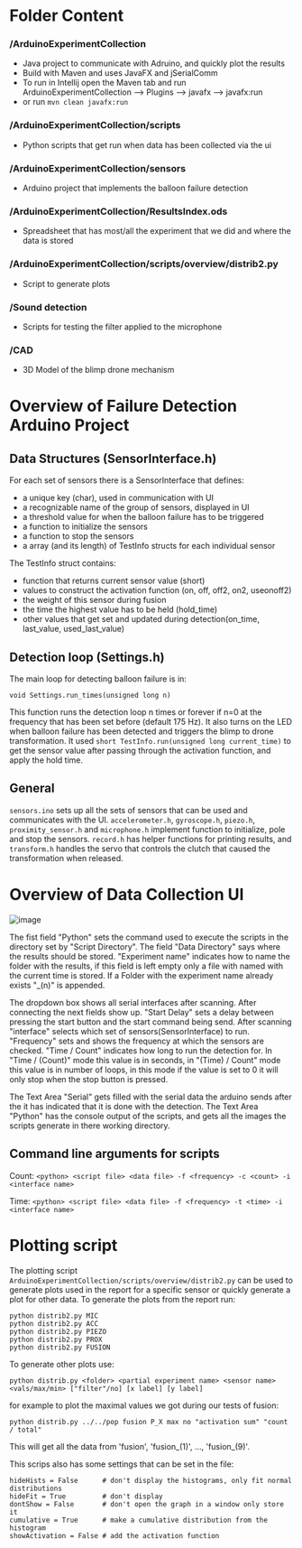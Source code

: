 # Folder Content

### /ArduinoExperimentCollection
- Java project to communicate with Adruino, and quickly plot the results
- Build with Maven and uses JavaFX and jSerialComm
- To run in Intellij open the Maven tab and run ArduinoExperimentCollection --> Plugins --> javafx --> javafx:run
- or run ```mvn clean javafx:run```

### /ArduinoExperimentCollection/scripts
- Python scripts that get run when data has been collected via the ui

### /ArduinoExperimentCollection/sensors
- Arduino project that implements the balloon failure detection

### /ArduinoExperimentCollection/ResultsIndex.ods
- Spreadsheet that has most/all the experiment that we did and where the data is stored

### /ArduinoExperimentCollection/scripts/overview/distrib2.py
- Script to generate plots

### /Sound detection 
- Scripts for testing the filter applied to the microphone

### /CAD
- 3D Model of the blimp drone mechanism

# Overview of Failure Detection Arduino Project

## Data Structures (SensorInterface.h)

For each set of sensors there is a SensorInterface that defines:
* a unique key (char), used in communication with UI
* a recognizable name of the group of sensors, displayed in UI
* a threshold value for when the balloon failure has to be triggered
* a function to initialize the sensors
* a function to stop the sensors
* a array (and its length) of TestInfo structs for each individual sensor

The TestInfo struct contains:
* function that returns current sensor value (short)
* values to construct the activation function (on, off, off2, on2, useonoff2)
* the weight of this sensor during fusion
* the time the highest value has to be held (hold_time)
* other values that get set and updated during detection(on_time, last_value, used_last_value)

## Detection loop (Settings.h)

The main loop for detecting balloon failure is in:

```void Settings.run_times(unsigned long n)```

This function runs the detection loop n times or forever if n=0 at the frequency that has been set before (default 175 Hz). It also turns on the LED when balloon failure has been detected and triggers the blimp to drone transformation.
It used ```short TestInfo.run(unsigned long current_time)``` to get the sensor value after passing through the activation function, and apply the hold time.

## General
```sensors.ino``` sets up all the sets of sensors that can be used and communicates with the UI.
```accelerometer.h```, ```gyroscope.h```, ```piezo.h```, ```proximity_sensor.h``` and ```microphone.h``` implement function to initialize, pole and stop the sensors. ```record.h``` has helper functions for printing results, and ```transform.h``` handles the servo that controls the clutch that caused the transformation when released.

# Overview of Data Collection UI

![image](UI.png)

The fist field "Python" sets the command used to execute the scripts in the directory set by "Script Directory".
The field "Data Directory" says where the results should be stored. "Experiment name" indicates how to name the folder with the results, if this field is left empty only a file with named with the current time is stored. If a Folder with the experiment name already exists "_(n)" is appended.

The dropdown box shows all serial interfaces after scanning. After connecting the next fields show up.
"Start Delay" sets a delay between pressing the start button and the start command being send.
After scanning "interface" selects which set of sensors(SensorInterface) to run.
"Frequency" sets and shows the frequency at which the sensors are checked.
"Time / Count" indicates how long to run the detection for. In "Time / (Count)" mode this value is in seconds, in "(Time) / Count" mode this value is in number of loops, in this mode if the value is set to 0 it will only stop when the stop button is pressed.

The Text Area "Serial" gets filled with the serial data the arduino sends after the it has indicated that it is done with the detection. The Text Area "Python" has the console output of the scripts, and gets all the images the scripts generate in there working directory.

## Command line arguments for scripts

Count: ```<python> <script file> <data file> -f <frequency> -c <count> -i <interface name>```

Time: ```<python> <script file> <data file> -f <frequency> -t <time> -i <interface name>```


# Plotting script

The plotting script `ArduinoExperimentCollection/scripts/overview/distrib2.py` can be used to generate plots used in the report for a specific sensor or quickly generate a plot for other data.
To generate the plots from the report run:
```
python distrib2.py MIC
python distrib2.py ACC
python distrib2.py PIEZO
python distrib2.py PROX
python distrib2.py FUSION
```
To generate other plots use:
```
python distrib.py <folder> <partial experiment name> <sensor name> <vals/max/min> ["filter"/no] [x label] [y label]
```
for example to plot the maximal values we got during our tests of fusion:
```
python distrib.py ../../pop fusion P_X max no "activation sum" "count / total"
```
This will get all the data from 'fusion', 'fusion_(1)', ..., 'fusion_(9)'.

This scrips also has some settings that can be set in the file:
```
hideHists = False      # don't display the histograms, only fit normal distributions
hideFit = True         # don't display 
dontShow = False       # don't open the graph in a window only store it
cumulative = True      # make a cumulative distribution from the histogram
showActivation = False # add the activation function
```